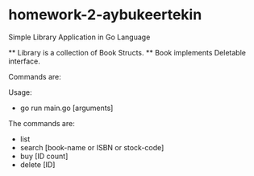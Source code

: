 # homework-2-aybukeertekin

Simple Library Application in Go Language 

** Library is a collection of Book Structs. 
** Book implements Deletable interface. 

Commands are: 

Usage:

* go run main.go [arguments]

The commands are:

* list
* search [book-name or ISBN or stock-code]
* buy [ID count]
* delete [ID]
